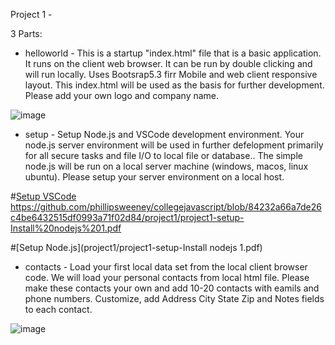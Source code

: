 Project 1 - 

3 Parts:

- helloworld - This is a startup "index.html" file that is a basic application.  It runs on the client web browser.  It can be run by double clicking and will run locally.  Uses Bootsrap5.3 firr Mobile and web client responsive layout.  This index.html will be used as the basis for further development.  Please add your own logo and company name.

![image](https://github.com/user-attachments/assets/584bc92f-2968-4a40-9e87-17d761f68705)

- setup - Setup Node.js and VSCode development environment. Your node.js server environment will be used in further defelopment primarily for all secure tasks and file I/O to local file or database..  The simple node.js will be run on a local server machine (windows, macos, linux ubuntu).  Please setup your server environment on a local host.


#[Setup VSCode](https://github.com/phillipsweeney/collegejavascript/blob/84232a66a7de26c4be6432515df0993a71f02d84/project1/project1-setup-Install%20nodejs%201.pdf)
https://github.com/phillipsweeney/collegejavascript/blob/84232a66a7de26c4be6432515df0993a71f02d84/project1/project1-setup-Install%20nodejs%201.pdf

#[Setup Node.js](project1/project1-setup-Install nodejs 1.pdf)
  
- contacts - Load your first local data set from the local client browser code.  We will load your personal contacts from local html file.  Please make these contacts your own and add 10-20 contacts with eamils and phone numbers.  Customize, add Address City State Zip and Notes fields to each contact.

![image](https://github.com/user-attachments/assets/0915bd46-ab0e-4285-80fb-e305ab25c3d2)

